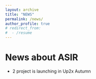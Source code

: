 ```yaml
---
layout: archive
title: "NEWS"
permalink: /news/
author_profile: true
# redirect_from:
#  - /resume
---
```


News about ASIR
======
* 2 project is launching in Up2x Autumn
